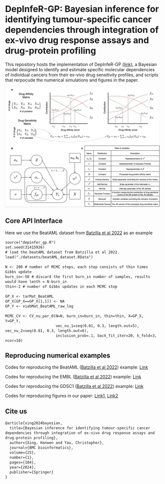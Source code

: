 # DepInfeR-GP: Bayesian inference for identifying tumour-specific cancer dependencies through integration of ex-vivo drug response assays and drug-protein profiling
This repository hosts the implementation of DepInfeR-GP [(link)](https://bmcbioinformatics.biomedcentral.com/articles/10.1186/s12859-024-05682-0), a Bayesian model designed to identify and estimate specific molecular dependencies of individual cancers from their ex-vivo drug sensitivity profiles, and scripts that rerpocude the numerical simulations and figures in the paper. 

<p align="center"><img src="https://github.com/hwxing3259/depinfer_gp/blob/main/depinfer_gp_graphical.png" alt="depinfer-gp" width="900px" /></p>

## Core API Interface
Here we use the BeatAML dataset from [Batzilla et al 2022](https://www.ncbi.nlm.nih.gov/pmc/articles/PMC9436053/) as an example
```
source("depinfer_gp.R")
set.seed(31415926)
# load the beatAML dataset from Batzilla et al 2022.
load("./datasets/beatAML_dataset.RData")

N <- 200 # number of MCMC steps, each step consists of thin times Gibbs update
burn_in<-50 # discard the first burn_in number of samples, results would have lenth = N-burn_in
thin<-2 # number of Gibbs updates in each MCMC step

GP_X <- tarMat_BeatAML
GP_X[GP_X==GP_X[1,1]] <- NA
GP_Y <- viabMat_BeatAML_raw_log

MCMC_CV <- CV_nu_par_0(N=N, burn_in=burn_in, thin=thin, X=GP_X, Y=GP_Y, 
                       vec_nu_1=seq(0.01, 0.3, length.out=5), vec_nu_2=seq(0.01, 0.3, length.out=6),
                       inclusion_prob=.1, back_fit_iter=20, k_fold=3, ncor=10)
```

## Reproducing numerical examples
Codes for reproducing the BeatAML ([Batzilla et al 2022](https://www.ncbi.nlm.nih.gov/pmc/articles/PMC9436053/)) example: [Link](https://github.com/hwxing3259/depinfer_gp/blob/main/numerical_examples/CV_BeatAML.R)

Codes for reproducing the EMBL ([Batzilla et al 2022](https://www.ncbi.nlm.nih.gov/pmc/articles/PMC9436053/)) example: [Link](https://github.com/hwxing3259/depinfer_gp/blob/main/numerical_examples/CV_EMBL.R)

Codes for reproducing the GDSC1 ([Batzilla et al 2022](https://www.ncbi.nlm.nih.gov/pmc/articles/PMC9436053/)) example: [Link](https://github.com/hwxing3259/depinfer_gp/blob/main/numerical_examples/CV_GDSC1.R)

Codes for reproducing figures in our paper: [Link1](https://github.com/hwxing3259/depinfer_gp/blob/main/datasets/examles_and_figures_1.R), [Link2](https://github.com/hwxing3259/depinfer_gp/blob/main/datasets/examles_and_figures_2.R)

## Cite us
```
@article{xing2024bayesian,
  title={Bayesian inference for identifying tumour-specific cancer dependencies through integration of ex-vivo drug response assays and drug-protein profiling},
  author={Xing, Hanwen and Yau, Christopher},
  journal={BMC bioinformatics},
  volume={25},
  number={1},
  pages={104},
  year={2024},
  publisher={Springer}
}
```
